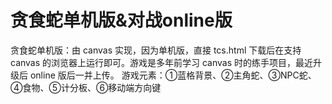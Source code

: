 # 贪食蛇单机版&对战online版
贪食蛇单机版：由 canvas 实现，因为单机版，直接 tcs.html 下载后在支持 canvas 的浏览器上运行即可。游戏是多年前学习 canvas 时的练手项目，最近升级后 online 版后一并上传。
游戏元素：①蓝格背景、②主角蛇、③NPC蛇、④食物、⑤计分板、⑥移动端方向键

